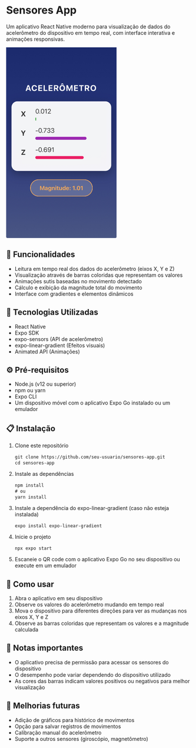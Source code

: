 # Sensores App

Um aplicativo React Native moderno para visualização de dados do acelerômetro do dispositivo em tempo real, com interface interativa e animações responsivas.


<img src="./assets/tela.jpeg" alt="Screenshot do aplicativo" width="300" />

## 📱 Funcionalidades

- Leitura em tempo real dos dados do acelerômetro (eixos X, Y e Z)
- Visualização através de barras coloridas que representam os valores
- Animações sutis baseadas no movimento detectado
- Cálculo e exibição da magnitude total do movimento
- Interface com gradientes e elementos dinâmicos

## 🚀 Tecnologias Utilizadas

- React Native
- Expo SDK
- expo-sensors (API de acelerômetro)
- expo-linear-gradient (Efeitos visuais)
- Animated API (Animações)

## ⚙️ Pré-requisitos

- Node.js (v12 ou superior)
- npm ou yarn
- Expo CLI
- Um dispositivo móvel com o aplicativo Expo Go instalado ou um emulador

## 📋 Instalação

1. Clone este repositório
   ```
   git clone https://github.com/seu-usuario/sensores-app.git
   cd sensores-app
   ```

2. Instale as dependências
   ```
   npm install
   # ou
   yarn install
   ```

3. Instale a dependência do expo-linear-gradient (caso não esteja instalada)
   ```
   expo install expo-linear-gradient
   ```

4. Inicie o projeto
   ```
   npx expo start
   ```

5. Escaneie o QR code com o aplicativo Expo Go no seu dispositivo ou execute em um emulador

## 📖 Como usar

1. Abra o aplicativo em seu dispositivo
2. Observe os valores do acelerômetro mudando em tempo real
3. Mova o dispositivo para diferentes direções para ver as mudanças nos eixos X, Y e Z
4. Observe as barras coloridas que representam os valores e a magnitude calculada

## 📝 Notas importantes

- O aplicativo precisa de permissão para acessar os sensores do dispositivo
- O desempenho pode variar dependendo do dispositivo utilizado
- As cores das barras indicam valores positivos ou negativos para melhor visualização

## 🔮 Melhorias futuras

- Adição de gráficos para histórico de movimentos
- Opção para salvar registros de movimentos
- Calibração manual do acelerômetro
- Suporte a outros sensores (giroscópio, magnetômetro)

